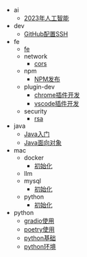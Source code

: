 - ai
  - [2023年人工智能](ai/2023年人工智能.md)
- dev
  - [GitHub配置SSH](dev/GitHub配置SSH.md)
- fe
  - [fe](fe/fe.md)
  - network
    - [cors](fe/network/cors.md)
  - npm
    - [NPM发布](fe/npm/NPM发布.md)
  - plugin-dev
    - [chrome插件开发](fe/plugin-dev/chrome插件开发.md)
    - [vscode插件开发](fe/plugin-dev/vscode插件开发.md)
  - security
    - [rsa](fe/security/rsa.md)
- java
  - [Java入门](java/Java入门.md)
  - [Java面向对象](java/Java面向对象.md)
- mac
  - docker
    - [初始化](mac/docker/初始化.md)
  - llm
  - mysql
    - [初始化](mac/mysql/初始化.md)
  - python
    - [初始化](mac/python/初始化.md)
- python
  - [gradio使用](python/gradio使用.md)
  - [poetry使用](python/poetry使用.md)
  - [python基础](python/python基础.md)
  - [python环境](python/python环境.md)

